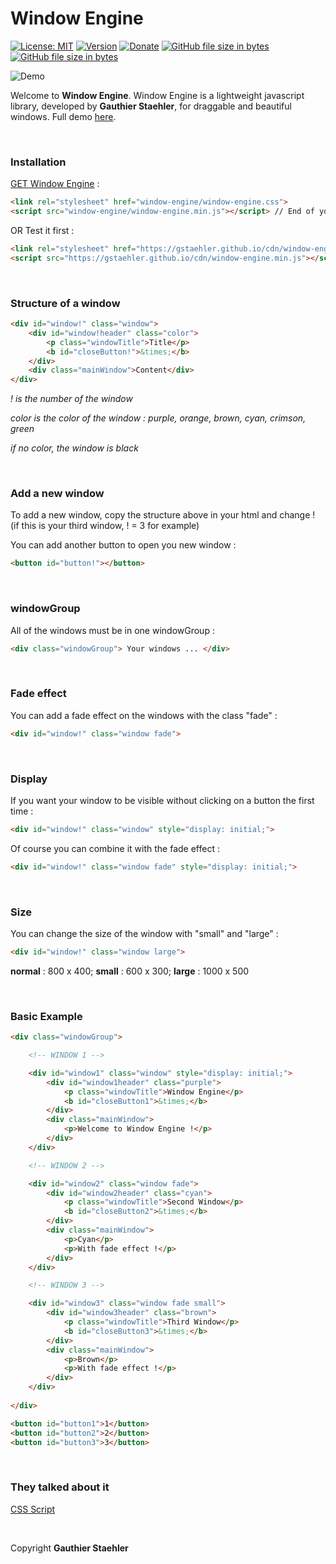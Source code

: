 # Window Engine

[![License: MIT](https://img.shields.io/github/license/GStaehler/Window-Engine.svg?color=brightgreen&label=License)](https://github.com/GStaehler/Window-Engine/blob/master/LICENSE)
[![Version](https://img.shields.io/github/release/GStaehler/Window-Engine.svg?color=Brightgreen&label=Version)](https://github.com/GStaehler/Window-Engine/releases)
[![Donate](https://img.shields.io/badge/Donate-PayPal-Brightgreen.svg)](https://www.paypal.me/GauthierStaehler)
[![GitHub file size in bytes](https://img.shields.io/github/size/GStaehler/Window_Engine/window-engine/window-engine.min.js.svg?color=green&label=window-engine.min.js)](https://github.com/GStaehler/Window-Engine/blob/master/window-engine/window-engine.min.js)
[![GitHub file size in bytes](https://img.shields.io/github/size/GStaehler/Window_Engine/window-engine/window-engine.css.svg?color=green&label=window-engine.css)](https://github.com/GStaehler/Window-Engine/blob/master/window-engine/window-engine.css)

![Demo](https://gstaehler.github.io/window_engine/window.png)

Welcome to **Window Engine**.  Window Engine is a lightweight javascript library, developed by **Gauthier Staehler**, for draggable and beautiful windows. Full demo [here](https://gstaehler.github.io/window-engine).

&nbsp;

### Installation

[GET Window Engine](https://gstaehler.github.io/get-window-engine/) :

```html
<link rel="stylesheet" href="window-engine/window-engine.css">
<script src="window-engine/window-engine.min.js"></script> // End of your file
```

OR Test it first :

```html
<link rel="stylesheet" href="https://gstaehler.github.io/cdn/window-engine.css">
<script src="https://gstaehler.github.io/cdn/window-engine.min.js"></script> // End of your file
```

&nbsp;

### Structure of a window

```html
<div id="window!" class="window">
	<div id="window!header" class="color">
		<p class="windowTitle">Title</p>
		<b id="closeButton!">&times;</b>
	</div>
	<div class="mainWindow">Content</div>
</div>
```
*! is the number of the window*

*color is the color of the window : purple, orange, brown, cyan, crimson, green*

*if no color, the window is black*

&nbsp;

### Add a new window

To add a new window, copy the structure above in your html and change ! (if this is your third window, ! = 3 for example)

You can add another button to open you new window :

```html
<button id="button!"></button>
```

&nbsp;

### windowGroup

All of the windows must be in one windowGroup :

```html
<div class="windowGroup"> Your windows ... </div>
```

&nbsp;

### Fade effect

You can add a fade effect on the windows with the class "fade" :

```html
<div id="window!" class="window fade">
```

&nbsp;

### Display

If you want your window to be visible without clicking on a button the first time :

```html
<div id="window!" class="window" style="display: initial;">
```

Of course you can combine it with the fade effect :

```html
<div id="window!" class="window fade" style="display: initial;">
```

&nbsp;

### Size

You can change the size of the window with "small" and "large" :

```html
<div id="window!" class="window large">
```

**normal** : 800 x 400; **small** : 600 x 300; **large** : 1000 x 500

&nbsp;

### Basic Example

```html
<div class="windowGroup">

	<!-- WINDOW 1 -->

	<div id="window1" class="window" style="display: initial;">
		<div id="window1header" class="purple">
			<p class="windowTitle">Window Engine</p>
			<b id="closeButton1">&times;</b>
		</div>
		<div class="mainWindow">
			<p>Welcome to Window Engine !</p>
		</div>
	</div>

	<!-- WINDOW 2 -->

	<div id="window2" class="window fade">
		<div id="window2header" class="cyan">
			<p class="windowTitle">Second Window</p>
			<b id="closeButton2">&times;</b>
		</div>
		<div class="mainWindow">
			<p>Cyan</p>
			<p>With fade effect !</p>
		</div>
	</div>

	<!-- WINDOW 3 -->

	<div id="window3" class="window fade small">
		<div id="window3header" class="brown">
			<p class="windowTitle">Third Window</p>
			<b id="closeButton3">&times;</b>
		</div>
		<div class="mainWindow">
			<p>Brown</p>
			<p>With fade effect !</p>
		</div>
	</div>
	
</div>

<button id="button1">1</button>
<button id="button2">2</button>
<button id="button3">3</button>
```

&nbsp;

### They talked about it

[CSS Script](https://www.cssscript.com/draggable-popup-window-engine/)

&nbsp;

Copyright **Gauthier Staehler**